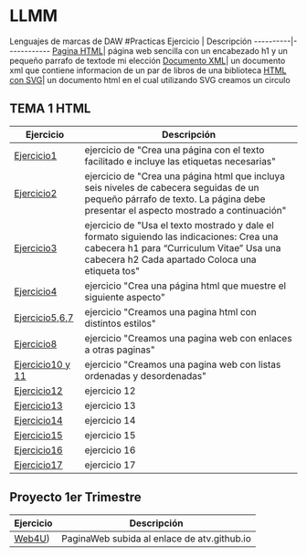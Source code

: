 # LLMM
Lenguajes de marcas de DAW
#Practicas
Ejercicio | Descripción
----------|------------
[Pagina HTML](/tema1/pagina.html)| página web sencilla con un encabezado h1 y un pequeño parrafo de textode mi elección
[Documento XML](/tema1/biblioteca.xml)| un documento xml que contiene informacion de un par de libros de una biblioteca
[HTML con SVG](/tema1/Circulo.html)| un documento html en el cual utilizando SVG creamos un circulo
## TEMA 1 HTML
Ejercicio | Descripción
----------|------------
[Ejercicio1](/tema1/html1.html)| ejercicio de "Crea una página con el texto facilitado e incluye las etiquetas necesarias"
[Ejercicio2](/tema1/Cabeceras.html)| ejercicio de "Crea una página html que incluya seis niveles de cabecera seguidas de un pequeño párrafo de texto. La página debe presentar el aspecto mostrado a continuación"
[Ejercicio3](/tema1/ejercicio3.html)| ejercicio de "Usa el texto mostrado y dale el formato siguiendo las indicaciones: Crea una cabecera h1 para “Curriculum Vitae” Usa una cabecera h2 Cada apartado  Coloca una etiqueta tos"
[Ejercicio4](/tema1/ejercicio4.html)| ejercicio "Crea una página html que muestre el siguiente aspecto"
[Ejercicio5,6,7](/tema1/Ejercicio5,6,7.html)| ejercicio "Creamos una pagina html con distintos estilos"
[Ejercicio8](/tema1/ejercicio8)| ejercicio "Creamos una pagina web con enlaces a otras paginas"
[Ejercicio10 y 11](/tema1/ejercicio10y11.html)| ejercicio "Creamos una pagina web con listas ordenadas y desordenadas"
[Ejercicio12](/tema1/ejercicio12.html)| ejercicio 12
[Ejercicio13](/tema1/ejercicio13.html)| ejercicio 13
[Ejercicio14](/tema1/ejercicio14.html)| ejercicio 14
[Ejercicio15](/tema1/ej15.html)| ejercicio 15
[Ejercicio16](/tema1/ej16.html)| ejercicio 16
[Ejercicio17](/tema1/ej17)| ejercicio 17
## Proyecto 1er Trimestre
Ejercicio | Descripción
----------|------------
[Web4U](https://alvarotorrobavelasco.github.io/atv.github.io/index.html))| PaginaWeb subida al enlace de atv.github.io
